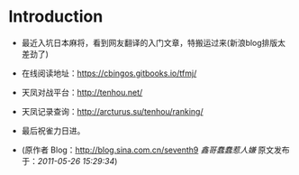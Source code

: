# Introduction

* 最近入坑日本麻将，看到网友翻译的入门文章，特搬运过来(新浪blog排版太差劲了)

* 在线阅读地址：https://cbingos.gitbooks.io/tfmj/

* 天凤对战平台：http://tenhou.net/

* 天凤记录查询：http://arcturus.su/tenhou/ranking/

* 最后祝雀力日进。

* (原作者 Blog：http://blog.sina.com.cn/seventh9  *鑫哥蠢蠢惹人嫌* 原文发布于：*2011-05-26 15:29:34*)


